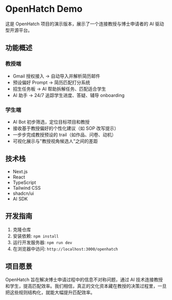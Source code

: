# OpenHatch Demo

这是 OpenHatch 项目的演示版本，展示了一个连接教授与博士申请者的 AI 驱动型开源平台。

## 功能概述

### 教授端
- Gmail 授权接入 → 自动导入并解析简历邮件
- 预设偏好 Prompt → 简历匹配打分系统
- 招生任务板 → AI 帮助拆解任务、匹配适合学生
- AI 助手 → 24/7 追踪学生进度、答疑、辅导 onboarding

### 学生端
- AI Bot 初步筛选，定位目标项目和教授
- 接收基于教授偏好的个性化建议（如 SOP 改写提示）
- 一步步完成教授预设的 trail（如作品、问卷、动机）
- 可视化展示与"教授视角候选人"之间的差距

## 技术栈

- Next.js
- React
- TypeScript
- Tailwind CSS
- shadcn/ui
- AI SDK

## 开发指南

1. 克隆仓库
2. 安装依赖: `npm install`
3. 运行开发服务器: `npm run dev`
4. 在浏览器中访问: `http://localhost:3000/openhatch`

## 项目愿景

OpenHatch 旨在解决博士申请过程中的信息不对称问题，通过 AI 技术连接教授和学生，提高匹配效率。我们相信，真正的文化资本藏在教授的决策过程里，一旦把这些规则结构化，就能大幅提升匹配效率。